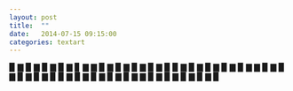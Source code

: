 ```yaml
---
layout: post
title:  ""
date:   2014-07-15 09:15:00
categories: textart 
---
```

▉ ▇ ▉ ▇ ▉ ▇ ▉ ▇ ▊ ▇
▇ ▉ ▇ ▉ ▇ ▉ ▇ ▉ ▇ ▉
▉ ▇ ▉ ▇ ▉ ▇ ▉ ▇ ▉ ▇
▇ ▉ ▇ ▉ ▇ ▉ ▇ ▉ ▇ ▉
▉ ▇ ▉ ▇ ▉ ▇ ▉ ▇ ▉ ▇
▇ ▉ ▇ ▉ ▇ ▉ ▇ ▉ ▇ ▉